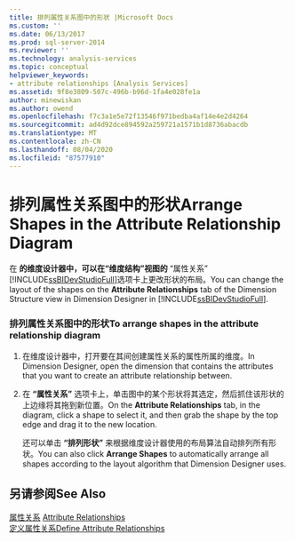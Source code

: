 ```yaml
---
title: 排列属性关系图中的形状 |Microsoft Docs
ms.custom: ''
ms.date: 06/13/2017
ms.prod: sql-server-2014
ms.reviewer: ''
ms.technology: analysis-services
ms.topic: conceptual
helpviewer_keywords:
- attribute relationships [Analysis Services]
ms.assetid: 9f8e3809-507c-496b-b96d-1fa4e028fe1a
author: minewiskan
ms.author: owend
ms.openlocfilehash: f7c3a1e5e72f13546f971bedba4af14e4e2d4264
ms.sourcegitcommit: ad4d92dce894592a259721a1571b1d8736abacdb
ms.translationtype: MT
ms.contentlocale: zh-CN
ms.lasthandoff: 08/04/2020
ms.locfileid: "87577910"
---
```

# <a name="arrange-shapes-in-the-attribute-relationship-diagram"></a><span data-ttu-id="97414-102">排列属性关系图中的形状</span><span class="sxs-lookup"><span data-stu-id="97414-102">Arrange Shapes in the Attribute Relationship Diagram</span></span>
  <span data-ttu-id="97414-103">在 **的维度设计器中，可以在“维度结构”视图的** “属性关系” [!INCLUDE[ssBIDevStudioFull](../../includes/ssbidevstudiofull-md.md)]选项卡上更改形状的布局。</span><span class="sxs-lookup"><span data-stu-id="97414-103">You can change the layout of the shapes on the **Attribute Relationships** tab of the Dimension Structure view in Dimension Designer in [!INCLUDE[ssBIDevStudioFull](../../includes/ssbidevstudiofull-md.md)].</span></span>  
  
### <a name="to-arrange-shapes-in-the-attribute-relationship-diagram"></a><span data-ttu-id="97414-104">排列属性关系图中的形状</span><span class="sxs-lookup"><span data-stu-id="97414-104">To arrange shapes in the attribute relationship diagram</span></span>  
  
1.  <span data-ttu-id="97414-105">在维度设计器中，打开要在其间创建属性关系的属性所属的维度。</span><span class="sxs-lookup"><span data-stu-id="97414-105">In Dimension Designer, open the dimension that contains the attributes that you want to create an attribute relationship between.</span></span>  
  
2.  <span data-ttu-id="97414-106">在 **“属性关系”** 选项卡上，单击图中的某个形状将其选定，然后抓住该形状的上边缘将其拖到新位置。</span><span class="sxs-lookup"><span data-stu-id="97414-106">On the **Attribute Relationships** tab, in the diagram, click a shape to select it, and then grab the shape by the top edge and drag it to the new location.</span></span>  
  
     <span data-ttu-id="97414-107">还可以单击 **“排列形状”** 来根据维度设计器使用的布局算法自动排列所有形状。</span><span class="sxs-lookup"><span data-stu-id="97414-107">You can also click **Arrange Shapes** to automatically arrange all shapes according to the layout algorithm that Dimension Designer uses.</span></span>  
  
## <a name="see-also"></a><span data-ttu-id="97414-108">另请参阅</span><span class="sxs-lookup"><span data-stu-id="97414-108">See Also</span></span>  
 <span data-ttu-id="97414-109">[属性关系](../multidimensional-models-olap-logical-dimension-objects/attribute-relationships.md) </span><span class="sxs-lookup"><span data-stu-id="97414-109">[Attribute Relationships](../multidimensional-models-olap-logical-dimension-objects/attribute-relationships.md) </span></span>  
 [<span data-ttu-id="97414-110">定义属性关系</span><span class="sxs-lookup"><span data-stu-id="97414-110">Define Attribute Relationships</span></span>](attribute-relationships-define.md)  
  
  
